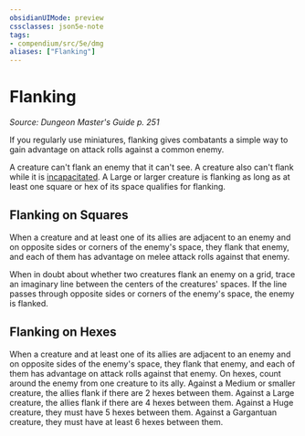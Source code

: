 ```yaml
---
obsidianUIMode: preview
cssclasses: json5e-note
tags:
- compendium/src/5e/dmg
aliases: ["Flanking"]
---
```

# Flanking
*Source: Dungeon Master's Guide p. 251* 

If you regularly use miniatures, flanking gives combatants a simple way to gain advantage on attack rolls against a common enemy.

A creature can't flank an enemy that it can't see. A creature also can't flank while it is [incapacitated](4-Resources/Compendium/rules/conditions.md#incapacitated). A Large or larger creature is flanking as long as at least one square or hex of its space qualifies for flanking.

## Flanking on Squares

When a creature and at least one of its allies are adjacent to an enemy and on opposite sides or corners of the enemy's space, they flank that enemy, and each of them has advantage on melee attack rolls against that enemy.

When in doubt about whether two creatures flank an enemy on a grid, trace an imaginary line between the centers of the creatures' spaces. If the line passes through opposite sides or corners of the enemy's space, the enemy is flanked.

## Flanking on Hexes

When a creature and at least one of its allies are adjacent to an enemy and on opposite sides of the enemy's space, they flank that enemy, and each of them has advantage on attack rolls against that enemy. On hexes, count around the enemy from one creature to its ally. Against a Medium or smaller creature, the allies flank if there are 2 hexes between them. Against a Large creature, the allies flank if there are 4 hexes between them. Against a Huge creature, they must have 5 hexes between them. Against a Gargantuan creature, they must have at least 6 hexes between them.